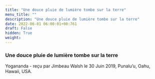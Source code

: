 ```yaml
---
title: "Une douce pluie de lumière tombe sur la terre"
menu_title: ""
description: "Une douce pluie de lumière tombe sur la terre"
date: 2022-06-01 06:00:01+00:761
draft: False
hidden: True
weight:
---
```

### Une douce pluie de lumière tombe sur la terre

Yogananda - reçu par Jimbeau Walsh le 30 Juin 2019, Punalu’u, Oahu, Hawaii, USA.



